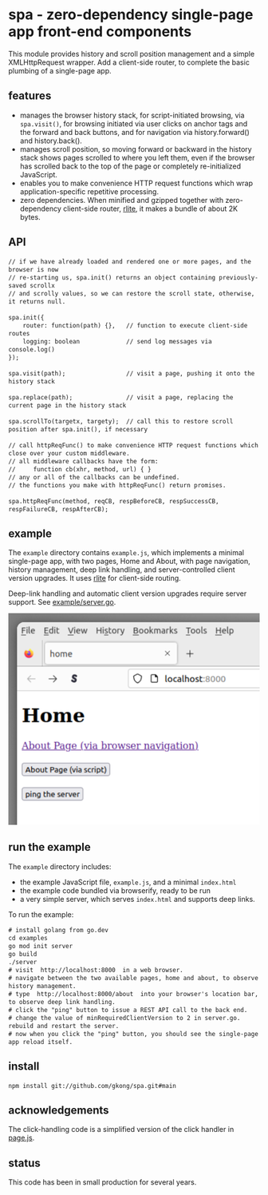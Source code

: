 # spa - zero-dependency single-page app front-end components

This module provides history and scroll position management and a simple XMLHttpRequest wrapper.
Add a client-side router, to complete the basic plumbing of a single-page app.

## features
- manages the browser history stack, for script-initiated browsing, via `spa.visit()`, for browsing initiated via user clicks on anchor tags and the forward and back buttons, and for navigation via history.forward() and history.back().
- manages scroll position, so moving forward or backward in the history stack shows pages scrolled to where you left them, even if the browser has scrolled back to the top of the page or completely re-initialized JavaScript.
- enables you to make convenience HTTP request functions which wrap application-specific repetitive processing.
- zero dependencies. When minified and gzipped together with zero-dependency client-side router, [rlite](https://github.com/chrisdavies/rlite), it makes a bundle of about 2K bytes.

## API

	// if we have already loaded and rendered one or more pages, and the browser is now 
	// re-starting us, spa.init() returns an object containing previously-saved scrollx
	// and scrolly values, so we can restore the scroll state, otherwise, it returns null.

	spa.init({
		router: function(path) {},   // function to execute client-side routes
		logging: boolean             // send log messages via console.log()
	});

	spa.visit(path);                 // visit a page, pushing it onto the history stack

	spa.replace(path);               // visit a page, replacing the current page in the history stack

	spa.scrollTo(targetx, targety);  // call this to restore scroll position after spa.init(), if necessary

	// call httpReqFunc() to make convenience HTTP request functions which close over your custom middleware.
	// all middleware callbacks have the form:
	//     function cb(xhr, method, url) { }
	// any or all of the callbacks can be undefined.
	// the functions you make with httpReqFunc() return promises.

	spa.httpReqFunc(method, reqCB, respBeforeCB, respSuccessCB, respFailureCB, respAfterCB);

## example

The `example` directory contains `example.js`, which implements a minimal single-page app, with two pages, Home and About, with page navigation, history management, deep link handling, and server-controlled client version upgrades. It uses [rlite](https://github.com/chrisdavies/rlite) for client-side routing.

Deep-link handling and automatic client version upgrades require server support. See [example/server.go](https://github.com/gkong/spa/blob/main/example/server.go).

![Example App Screen Shot](spa-example.png?raw=true)

## run the example

The `example` directory includes:
- the example JavaScript file, `example.js`, and a minimal `index.html`
- the example code bundled via browserify, ready to be run
- a very simple server, which serves `index.html` and supports deep links.

To run the example:

	# install golang from go.dev
	cd examples
	go mod init server
	go build
	./server
	# visit  http://localhost:8000  in a web browser.
	# navigate between the two available pages, home and about, to observe history management.
	# type  http://localhost:8000/about  into your browser's location bar, to observe deep link handling.
	# click the "ping" button to issue a REST API call to the back end.
	# change the value of minRequiredClientVersion to 2 in server.go. rebuild and restart the server.
	# now when you click the "ping" button, you should see the single-page app reload itself.

## install

	npm install git://github.com/gkong/spa.git#main

## acknowledgements

The click-handling code is a simplified version of the click handler in [page.js](https://github.com/visionmedia/page.js).

## status

This code has been in small production for several years.
